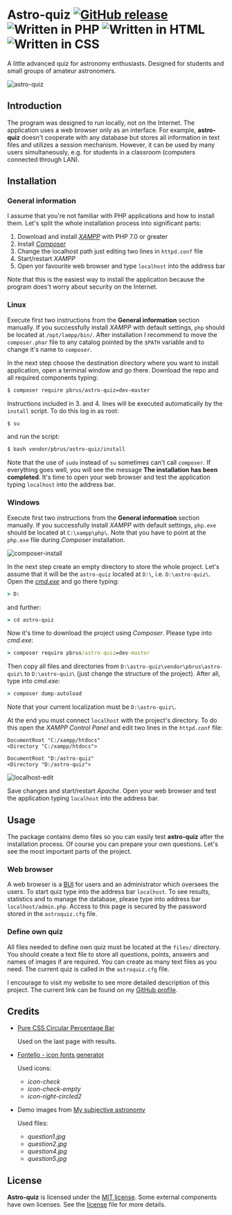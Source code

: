# Astro-quiz [![GitHub release](http://www.astro.uni.wroc.pl/ludzie/brus/img/github/ver20170421.svg "download")](https://github.com/pbrus/astro-quiz) ![Written in PHP](http://www.astro.uni.wroc.pl/ludzie/brus/img/github/php.svg "language") ![Written in HTML](http://www.astro.uni.wroc.pl/ludzie/brus/img/github/html.svg "language") ![Written in CSS](http://www.astro.uni.wroc.pl/ludzie/brus/img/github/css.svg "language")

A little advanced quiz for astronomy enthusiasts. Designed for students and small groups of amateur astronomers.

![astro-quiz](http://www.astro.uni.wroc.pl/ludzie/brus/img/github/astro-quiz.gif)

## Introduction

The program was designed to run locally, not on the Internet. The application uses a web browser only as an interface. For example, **astro-quiz** doesn't cooperate with any database but stores all information in text files and utilizes a session mechanism. However, it can be used by many users simultaneously, e.g. for students in a classroom (computers connected through LAN).

## Installation

### General information

I assume that you're not familiar with PHP applications and how to install them. Let's split the whole installation process into significant parts:
1. Download and install [*XAMPP*](https://www.apachefriends.org/download.html) with PHP 7.0 or greater
2. Install [*Composer*](https://getcomposer.org/download/)
3. Change the localhost path just editing two lines in `httpd.conf` file
4. Start/restart *XAMPP*
5. Open yor favourite web browser and type `localhost` into the address bar

Note that this is the easiest way to install the application because the program does't worry about security on the Internet.

### Linux

Execute first two instructions from the **General information** section manually. If you successfully install *XAMPP* with default settings, `php` should be located at `/opt/lampp/bin/`. After installation I recommend to move the `composer.phar` file to any catalog pointed by the `$PATH` variable and to change it's name to `composer`.

In the next step choose the destination directory where you want to install application, open a terminal window and go there. Download the repo and all required components typing:
```bash
$ composer require pbrus/astro-quiz=dev-master
```
Instructions included in 3. and 4. lines will be executed automatically by the `install` script. To do this log in as root:
```bash
$ su
```
and run the script:
```bash
$ bash vendor/pbrus/astro-quiz/install
```
Note that the use of `sudo` instead of `su` sometimes can't call `composer`. If everything goes well, you will see the message **The installation has been completed**. It's time to open your web browser and test the application typing `localhost` into the address bar.

### Windows

Execute first two instructions from the **General information** section manually. If you successfully install *XAMPP* with default settings, `php.exe` should be located at `C:\xampp\php\`. Note that you have to point at the `php.exe` file during *Composer* installation.

![composer-install](http://www.astro.uni.wroc.pl/ludzie/brus/img/github/composer-install.png)

In the next step create an empty directory to store the whole project. Let's assume that it will be the `astro-quiz` located at `D:\`, i.e. `D:\astro-quiz\`. Open the [*cmd.exe*](https://en.wikipedia.org/wiki/Cmd.exe) and go there typing:
```cmd
> D:
```
and further:
```cmd
> cd astro-quiz
```
Now it's time to download the project using *Composer*. Please type into *cmd.exe*:
```cmd
> composer require pbrus/astro-quiz=dev-master
```
Then copy all files and directories from `D:\astro-quiz\vendor\pbrus\astro-quiz\` to `D:\astro-quiz\` (just change the structure of the project). After all, type into *cmd.exe*:
```cmd
> composer dump-autoload
```
Note that your current localization must be `D:\astro-quiz\`.

At the end you must connect `localhost` with the project's directory. To do this open the *XAMPP Control Panel* and edit two lines in the `httpd.conf` file:
```
DocumentRoot "C:/xampp/htdocs"
<Directory "C:/xampp/htdocs">
```
```
DocumentRoot "D:/astro-quiz"
<Directory "D:/astro-quiz">
```

![localhost-edit](http://www.astro.uni.wroc.pl/ludzie/brus/img/github/localhost-edit.png)

Save changes and start/restart *Apache*. Open your web browser and test the application typing `localhost` into the address bar.

## Usage

The package contains demo files so you can easily test **astro-quiz** after the installation process. Of course you can prepare your own questions. Let's see the most important parts of the project.

### Web browser

A web browser is a [BUI](https://en.wikipedia.org/wiki/Browser_user_interface) for users and an administrator which oversees the users. To start quiz type into the address bar `localhost`. To see results, statistics and to manage the database, please type into address bar `localhost/admin.php`. Access to this page is secured by the password stored in the `astroquiz.cfg` file.

### Define own quiz

All files needed to define own quiz must be located at the `files/` directory. You should create a text file to store all questions, points, answers and names of images if are required. You can create as many text files as you need. The current quiz is called in the `astroquiz.cfg` file.

I encourage to visit my website to see more detailed description of this project. The current link can be found on my [GitHub profile](https://github.com/pbrus).

## Credits

 * [Pure CSS Circular Percentage Bar](http://www.cssscript.com/pure-css-circular-percentage-bar/)
    
    Used on the last page with results.
    
 * [Fontello - icon fonts generator](http://fontello.com/)
 
   Used icons:
   * *icon-check*
   * *icon-check-empty*
   * *icon-right-circled2*
   
 * Demo images from [My subjective astronomy](https://mozdzierski.wordpress.com/my-subjective-astronomy/)
 
   Used files:
   * *question1.jpg*
   * *question2.jpg*
   * *question4.jpg*
   * *question5.jpg*

## License

**Astro-quiz** is licensed under the [MIT license](http://opensource.org/licenses/MIT). Some external components have own licenses. See the [license](https://github.com/pbrus/astro-quiz/blob/master/LICENSE) file for more details.
